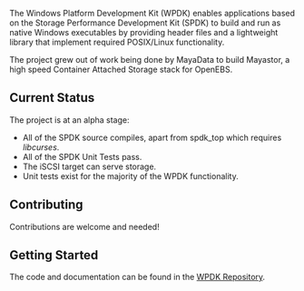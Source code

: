 The Windows Platform Development Kit (WPDK) enables applications based on the Storage Performance Development Kit (SPDK) to build and run as native Windows executables by providing header files and a lightweight library that implement required POSIX/Linux functionality.

The project grew out of work being done by MayaData to build Mayastor, a high speed Container Attached Storage stack for OpenEBS.

## Current Status

The project is at an alpha stage:

* All of the SPDK source compiles, apart from spdk_top which requires *libcurses*.
* All of the SPDK Unit Tests pass.
* The iSCSI target can serve storage.
* Unit tests exist for the majority of the WPDK functionality.

## Contributing

Contributions are welcome and needed!

## Getting Started

The code and documentation can be found in the [WPDK Repository](https://github.com/wpdk/wpdk).
